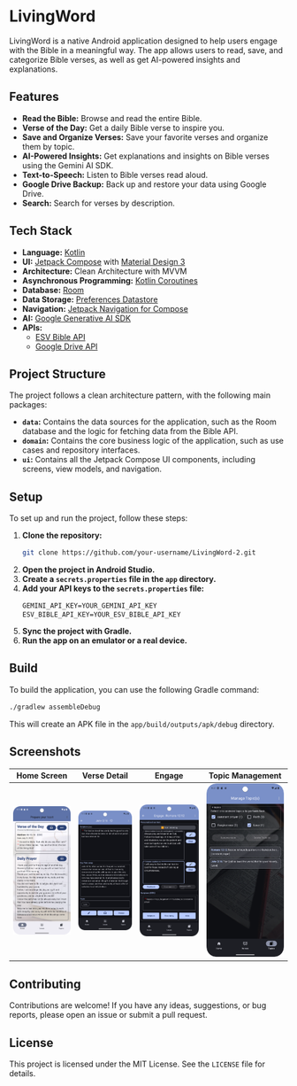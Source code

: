 # LivingWord

LivingWord is a native Android application designed to help users engage with the Bible in a meaningful way. The app allows users to read, save, and categorize Bible verses, as well as get AI-powered insights and explanations.

## Features

*   **Read the Bible:** Browse and read the entire Bible.
*   **Verse of the Day:** Get a daily Bible verse to inspire you.
*   **Save and Organize Verses:** Save your favorite verses and organize them by topic.
*   **AI-Powered Insights:** Get explanations and insights on Bible verses using the Gemini AI SDK.
*   **Text-to-Speech:** Listen to Bible verses read aloud.
*   **Google Drive Backup:** Back up and restore your data using Google Drive.
*   **Search:** Search for verses by description.

## Tech Stack

*   **Language:** [Kotlin](https://kotlinlang.org/)
*   **UI:** [Jetpack Compose](https://developer.android.com/jetpack/compose) with [Material Design 3](https://m3.material.io/)
*   **Architecture:** Clean Architecture with MVVM
*   **Asynchronous Programming:** [Kotlin Coroutines](https://kotlinlang.org/docs/coroutines-overview.html)
*   **Database:** [Room](https://developer.android.com/training/data-storage/room)
*   **Data Storage:** [Preferences Datastore](https://developer.android.com/topic/libraries/architecture/datastore)
*   **Navigation:** [Jetpack Navigation for Compose](https://developer.android.com/jetpack/compose/navigation)
*   **AI:** [Google Generative AI SDK](https://ai.google.dev/docs)
*   **APIs:**
    *   [ESV Bible API](https://api.esv.org/)
    *   [Google Drive API](https://developers.google.com/drive)

## Project Structure

The project follows a clean architecture pattern, with the following main packages:

*   **`data`:** Contains the data sources for the application, such as the Room database and the logic for fetching data from the Bible API.
*   **`domain`:** Contains the core business logic of the application, such as use cases and repository interfaces.
*   **`ui`:** Contains all the Jetpack Compose UI components, including screens, view models, and navigation.

## Setup

To set up and run the project, follow these steps:

1.  **Clone the repository:**
    ```bash
    git clone https://github.com/your-username/LivingWord-2.git
    ```
2.  **Open the project in Android Studio.**
3.  **Create a `secrets.properties` file in the `app` directory.**
4.  **Add your API keys to the `secrets.properties` file:**
    ```properties
    GEMINI_API_KEY=YOUR_GEMINI_API_KEY
    ESV_BIBLE_API_KEY=YOUR_ESV_BIBLE_API_KEY
    ```
5.  **Sync the project with Gradle.**
6.  **Run the app on an emulator or a real device.**

## Build

To build the application, you can use the following Gradle command:

```bash
./gradlew assembleDebug
```

This will create an APK file in the `app/build/outputs/apk/debug` directory.

## Screenshots

| Home Screen | Verse Detail | Engage | Topic Management |
| :---: | :---: | :---: | :---: |
| ![Home Screen](./Screenshots/Home%20Screen.png) | ![Verse Detail](./Screenshots/Verse%20Detail.png) | ![Engage](./Screenshots/Engage%20in%20scripture.png) | ![Topic Management](./Screenshots/Topic%20Management.png) |


## Contributing

Contributions are welcome! If you have any ideas, suggestions, or bug reports, please open an issue or submit a pull request.

## License

This project is licensed under the MIT License. See the `LICENSE` file for details.